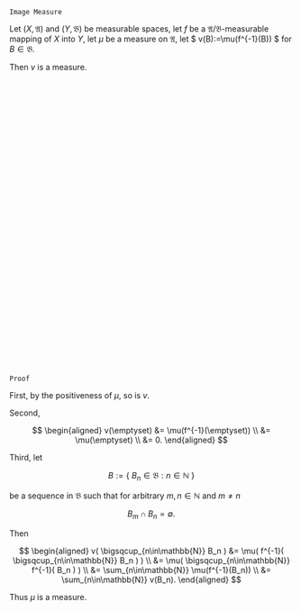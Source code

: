 ```
Image Measure
```

Let $(X, \mathfrak{A})$ and $(Y, \mathfrak{B})$ be measurable spaces,
let $f$ be a $\mathfrak{A}/\mathfrak{B}$-measurable mapping of $X$ into $Y$,
let $\mu$ be a measure on $\mathfrak{A}$, let
$
v(B):=\mu(f^{-1}(B))
$
for $B \in \mathfrak{B}.$

Then $v$ is a measure.



<br>
<br>
<br>
<br>
<br>
<br>
<br>
<br>
<br>
<br>
<br>
<br>
<br>
<br>
<br>
<br>
<br>
<br>
<br>
<br>
<br>
<br>
<br>
<br>
<br>
<br>
<br>
<br>
<br>
<br>


```
Proof
```

First,
by the positiveness of $\mu$, so is $v$.

Second,

$$
\begin{aligned}
v(\emptyset)
&=
\mu(f^{-1}(\emptyset)) \\ 
&=
\mu(\emptyset) \\
&=
0.
\end{aligned}
$$

Third, let

$$
B
:=
\{ \ 
    B_n \in \mathfrak{B}: n \in \mathbb{N}
\ \}
$$

be a sequence in $\mathfrak{B}$ such that for arbitrary $m,n\in \mathbb{N}$ and $m \neq n$

$$
B_m \cap B_n = \emptyset.
$$

Then

$$
\begin{aligned}
v(
    \bigsqcup_{n\in\mathbb{N}}
    B_n
)
&=
\mu(
    f^{-1}(
       \bigsqcup_{n\in\mathbb{N}}
       B_n 
    )
) \\
&=
\mu(
    \bigsqcup_{n\in\mathbb{N}}
        f^{-1}(
            B_n 
    )
) \\
&=
\sum_{n\in\mathbb{N}}
\mu(f^{-1}(B_n)) \\
&=
\sum_{n\in\mathbb{N}}
v(B_n).
\end{aligned}
$$

Thus $\mu$ is a measure.


